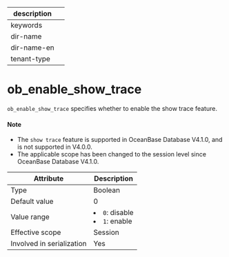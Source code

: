 | description ||
|---|---|
| keywords ||
| dir-name ||
| dir-name-en ||
| tenant-type ||

# ob_enable_show_trace

`ob_enable_show_trace` specifies whether to enable the show trace feature.

<main id="notice" type='explain'>
 <h4>Note</h4>
 <ul>
 <li> The <code>show trace</code> feature is supported in OceanBase Database V4.1.0, and is not supported in V4.0.0.   </li>
 <li>The applicable scope has been changed to the session level since OceanBase Database V4.1.0.   </li>
 </ul>
</main>

| **Attribute** | **Description** |
|---------|------------------------------------------------------------------------------------------------------------|
| Type | Boolean |
| Default value | 0 |
| Value range | <li> `0`: disable</li>   <li> `1`: enable</li> |
| Effective scope | Session |
| Involved in serialization | Yes |
